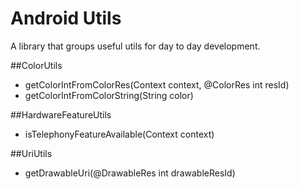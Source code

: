 # Android Utils

A library that groups useful utils for day to day development.

##ColorUtils
- getColorIntFromColorRes(Context context, @ColorRes int resId)
- getColorIntFromColorString(String color)

##HardwareFeatureUtils
- isTelephonyFeatureAvailable(Context context)

##UriUtils 
- getDrawableUri(@DrawableRes int drawableResId)